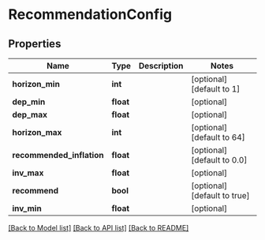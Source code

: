 # RecommendationConfig

## Properties
Name | Type | Description | Notes
------------ | ------------- | ------------- | -------------
**horizon_min** | **int** |  | [optional] [default to 1]
**dep_min** | **float** |  | [optional] 
**dep_max** | **float** |  | [optional] 
**horizon_max** | **int** |  | [optional] [default to 64]
**recommended_inflation** | **float** |  | [optional] [default to 0.0]
**inv_max** | **float** |  | [optional] 
**recommend** | **bool** |  | [optional] [default to true]
**inv_min** | **float** |  | [optional] 

[[Back to Model list]](../README.md#documentation-for-models) [[Back to API list]](../README.md#documentation-for-api-endpoints) [[Back to README]](../README.md)


